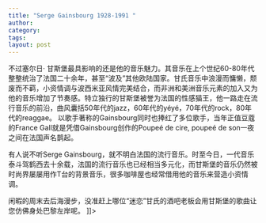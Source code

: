 ```yaml
---
title: "Serge Gainsbourg 1928-1991 "
author:
category: 
tags: 
layout: post
---
```



不过塞尔日· 甘斯堡最具影响的还是他的音乐魅力。其音乐在上个世纪60-80年代整整统治了法国二十余年，甚至“波及”其他欧陆国家。甘氏音乐中浪漫而慵懒，颓废而不羁，小资情调与波西米亚风情完美结合，而非洲和美洲音乐元素的加入又为他的音乐增加了节奏感。特立独行的甘斯堡被誉为法国的性感猫王，他一路走在流行音乐的前沿，曲风囊括50年代的jazz，60年代的yéyé，70年代的rock，80年代的reaggae。 以歌手著称的Gainsbourg同时也捧红了多位歌手，当年正值豆蔻的France Gall就是凭借Gainsbourg创作的Poupeé de cire, poupeé de son一夜之间在法国声名鹊起。

有人说不听Serge Gainsbourg，就不明白法国的流行音乐。时至今日，一代音乐泰斗驾鹤西去十余载，法国的流行音乐也已经相当多元化，而甘斯堡的音乐仍然被时尚界屡屡用作T台的背景音乐，很多咖啡屋也经常借用他的音乐来营造小资情调。

闲暇的周末去后海漫步，没准赶上哪位“迷恋”甘氏的酒吧老板会用甘斯堡的歌曲让您仿佛身处巴黎左岸呢。 ]]>

